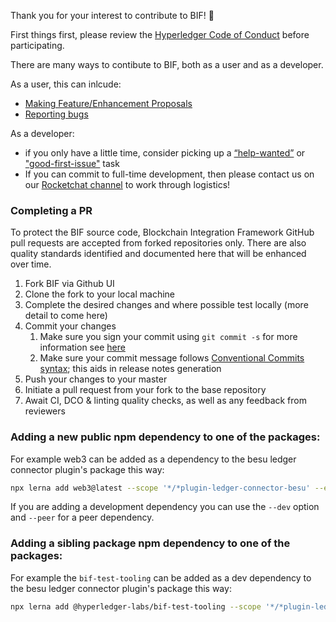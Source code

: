 Thank you for your interest to contribute to BIF! :tada:

First things first, please review the [Hyperledger Code of Conduct](https://wiki.hyperledger.org/display/HYP/Hyperledger+Code+of+Conduct) before participating.

There are many ways to contibute to BIF, both as a user and as a developer.

As a user, this can inlcude:
* [Making Feature/Enhancement Proposals](https://github.com/hyperledger-labs/blockchain-integration-framework/issues/new?assignees=&labels=enhancement&template=feature_request.md&title=)
* [Reporting bugs](https://github.com/hyperledger-labs/blockchain-integration-framework/issues/new?assignees=&labels=bug&template=bug_report.md&title=)

As a developer:
* if you only have a little time, consider picking up a [“help-wanted”](https://github.com/hyperledger-labs/blockchain-integration-framework/labels/help%20wanted) or ["good-first-issue"](https://github.com/hyperledger-labs/blockchain-integration-framework/labels/good%20first%20issue) task
* If you can commit to full-time development, then please contact us on our [Rocketchat channel](https://chat.hyperledger.org/channel/blockchain-integration-framework) to work through logistics!


### Completing a PR

To protect the BIF source code, Blockchain Integration Framework GitHub pull requests are accepted from forked repositories only. There are also quality standards identified and documented here that will be enhanced over time.


1. Fork BIF via Github UI
1. Clone the fork to your local machine
1. Complete the desired changes and where possible test locally (more detail to come here)
1. Commit your changes
    1. Make sure you sign your commit using `git commit -s` for more information see [here](https://gist.github.com/tkuhrt/10211ae0a26a91a8c030d00344f7d11b)
    1. Make sure your commit message follows [Conventional Commits syntax](https://www.conventionalcommits.org/en/v1.0.0-beta.4/#specification); this aids in release notes generation
1. Push your changes to your master
1. Initiate a pull request from your fork to the base repository
1. Await CI, DCO & linting quality checks, as well as any feedback from reviewers

### Adding a new public npm dependency to one of the packages:

For example web3 can be added as a dependency to the besu ledger connector plugin's package this way:

```sh
npx lerna add web3@latest --scope '*/*plugin-ledger-connector-besu' --exact # [--dev] [--peer]
```

If you are adding a development dependency you can use the `--dev` option and `--peer` for a peer dependency.

### Adding a sibling package npm dependency to one of the packages:

For example the `bif-test-tooling` can be added as a dev dependency to the besu ledger connector plugin's package this way:

```sh
npx lerna add @hyperledger-labs/bif-test-tooling --scope '*/*plugin-ledger-connector-besu' --exact --dev
```
